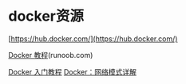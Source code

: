 # docker资源

[https://hub.docker.com/](https://hub.docker.com/)

[Docker 教程](http://www.runoob.com/docker/docker-tutorial.html)\(runoob.com\)

[Docker 入门教程](https://blog.csdn.net/xiaolyuh123/article/details/72528860)
[Docker：网络模式详解](https://www.cnblogs.com/zuxing/articles/8780661.html)


